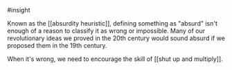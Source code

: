 #insight 

Known as the [[absurdity heuristic]], defining something as "absurd" isn't enough of a reason to classify it as wrong or impossible. Many of our revolutionary ideas we proved in the 20th century would sound absurd if we proposed them in the 19th century.

When it's wrong, we need to encourage the skill of [[shut up and multiply]]. 